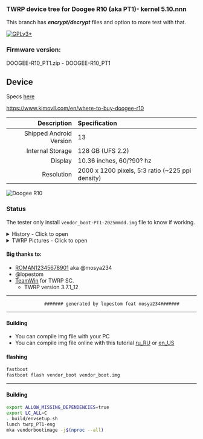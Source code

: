 ### TWRP device tree for Doogee R10 (aka PT1)- kernel 5.10.nnn

This branch has ***encrypt/decrypt*** files and option to more test with that. 

[![GPLv3+](https://img.shields.io/badge/license-GPLv3+-red.svg)](https://www.gnu.org/licenses/gpl-3.0.html)

### Firmware version:
DOOGEE-R10_PT1.zip - DOOGEE-R10_PT1

## Device

Specs [here](https://www.devicespecifications.com/en/model/6d7a5c21)

https://www.kimovil.com/en/where-to-buy-doogee-r10

Description | Specification
-------:|:-------------------------
Shipped Android Version | 13
Internal Storage | 128 GB (UFS 2.2)
Display | 10.36 inches, 60/?90? hz
Resolution | 2000 x 1200 pixels, 5:3 ratio (~225 ppi density)

![Doogee R10](https://fdn2.gsmarena.com/vv/pics/doogee/doogee-r10-2.jpg)

### Status

The tester only install `vendor_boot-PT1-2025mmdd.img` file to know if working.
<details><summary>History - Click to open</summary>
<p>
Some tests was made:

### First img Test

* Initial DT: 2025-09-14
   Compiled img file 2025mmdd and tested in 2025mmdd

- MT8781 - A13
  - Status: booted??
  - [?] booted

   - vendor_boot-PT1-2025mmdd.img => Working?? Not working?
  - [?] Working
  - [?] CPU/temperature correct
  - [ ] Vibrator module - not work

</p>
</details>

<details><summary>TWRP Pictures - Click to open</summary>
<p>

![Menu](https://github.com/mosya234/)

</p>
</details>

#### Big thanks to:

- [ROMAN12345678901](https://4pda.to/forum/index.php?showuser=2489457) aka @mosya234
- @lopestom
- [TeamWin](https://github.com/TeamWin) for TWRP SC.
  * TWRP version 3.7.1_12

-----

                  ####### generated by lopestom feat mosya234#######
-----

#### Building
* You can compile img file with your PC
* You can compile img file online with this tutorial [ru_RU](https://4pda.to/forum/index.php?showtopic=636604&view=findpost&p=111310450) or [en_US](https://gist.github.com/lopestom/d85ce99bb244d308c5e681db31018626)

#### flashing

```bash
fastboot
fastboot flash vendor_boot vendor_boot.img
```

-----
#### Building

```bash
export ALLOW_MISSING_DEPENDENCIES=true
export LC_ALL=C
. build/envsetup.sh
lunch twrp_PT1-eng
mka vendorbootimage -j$(nproc --all)
```

